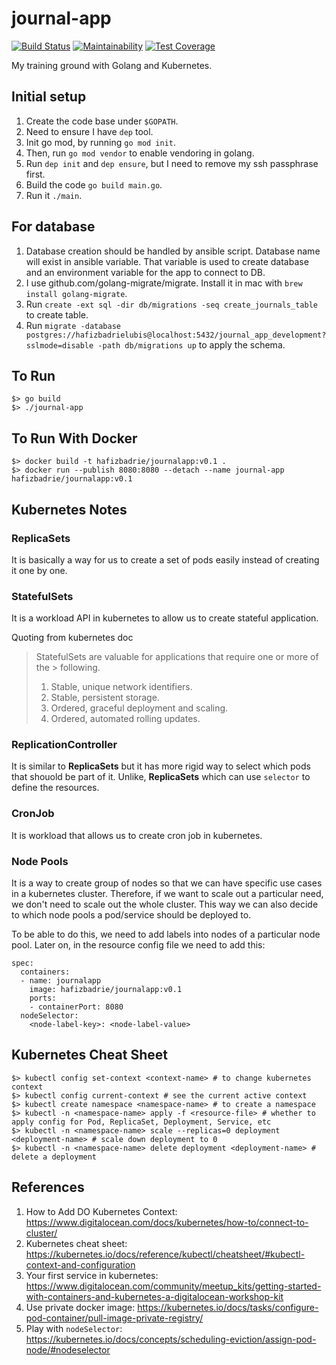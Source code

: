 # journal-app

[![Build Status](https://travis-ci.org/hafizbadrie/journal-app.svg?branch=master)](https://travis-ci.org/hafizbadrie/journal-app)
[![Maintainability](https://api.codeclimate.com/v1/badges/90d638ee8fec8920b623/maintainability)](https://codeclimate.com/github/hafizbadrie/journal-app/maintainability)
[![Test Coverage](https://api.codeclimate.com/v1/badges/90d638ee8fec8920b623/test_coverage)](https://codeclimate.com/github/hafizbadrie/journal-app/test_coverage)

My training ground with Golang and Kubernetes.

## Initial setup
1. Create the code base under `$GOPATH`.
2. Need to ensure I have `dep` tool.
3. Init go mod, by running `go mod init`.
4. Then, run `go mod vendor` to enable vendoring in golang.
5. Run `dep init` and `dep ensure`, but I need to remove my ssh passphrase first.
6. Build the code `go build main.go`.
7. Run it `./main`.

## For database
1. Database creation should be handled by ansible script. Database name will exist in ansible variable. That variable is used to create database and an environment variable for the app to connect to DB.
2. I use github.com/golang-migrate/migrate. Install it in mac with `brew install golang-migrate`.
3. Run `create -ext sql -dir db/migrations -seq create_journals_table` to create table.
4. Run `migrate -database postgres://hafizbadrielubis@localhost:5432/journal_app_development?sslmode=disable -path db/migrations up` to apply the schema.

## To Run
```
$> go build
$> ./journal-app
```

## To Run With Docker
```
$> docker build -t hafizbadrie/journalapp:v0.1 .
$> docker run --publish 8080:8080 --detach --name journal-app hafizbadrie/journalapp:v0.1
```

## Kubernetes Notes

### ReplicaSets

It is basically a way for us to create a set of pods easily instead of creating it one by one.

### StatefulSets

It is a workload API in kubernetes to allow us to create stateful application.

Quoting from kubernetes doc
> StatefulSets are valuable for applications that require one or more of the > following.
> 1. Stable, unique network identifiers.
> 2. Stable, persistent storage.
> 3. Ordered, graceful deployment and scaling.
> 4. Ordered, automated rolling updates.

### ReplicationController

It is similar to **ReplicaSets** but it has more rigid way to select which pods that shouold be part of it. Unlike, **ReplicaSets**
which can use `selector` to define the resources.

### CronJob

It is workload that allows us to create cron job in kubernetes.

### Node Pools

It is a way to create group of nodes so that we can have specific use cases in a kubernetes cluster. Therefore, if we want to scale out
a particular need, we don't need to scale out the whole cluster. This way we can also decide to which node pools a pod/service 
should be deployed to.

To be able to do this, we need to add labels into nodes of a particular node pool. Later on, in the resource config file we need to add this:
```
spec:
  containers:
  - name: journalapp
    image: hafizbadrie/journalapp:v0.1
    ports:
    - containerPort: 8080
  nodeSelector:
    <node-label-key>: <node-label-value>

```

## Kubernetes Cheat Sheet
```
$> kubectl config set-context <context-name> # to change kubernetes context
$> kubectl config current-context # see the current active context
$> kubectl create namespace <namespace-name> # to create a namespace
$> kubectl -n <namespace-name> apply -f <resource-file> # whether to apply config for Pod, ReplicaSet, Deployment, Service, etc
$> kubectl -n <namespace-name> scale --replicas=0 deployment <deployment-name> # scale down deployment to 0
$> kubectl -n <namespace-name> delete deployment <deployment-name> # delete a deployment

```

## References

1. How to Add DO Kubernetes Context: https://www.digitalocean.com/docs/kubernetes/how-to/connect-to-cluster/
2. Kubernetes cheat sheet: https://kubernetes.io/docs/reference/kubectl/cheatsheet/#kubectl-context-and-configuration
3. Your first service in kubernetes: https://www.digitalocean.com/community/meetup_kits/getting-started-with-containers-and-kubernetes-a-digitalocean-workshop-kit
4. Use private docker image: https://kubernetes.io/docs/tasks/configure-pod-container/pull-image-private-registry/
5. Play with `nodeSelector`: https://kubernetes.io/docs/concepts/scheduling-eviction/assign-pod-node/#nodeselector
